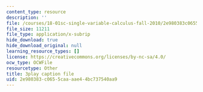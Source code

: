 ```yaml
---
content_type: resource
description: ''
file: /courses/18-01sc-single-variable-calculus-fall-2010/2e980383c0655caaaae44bc737540aa9_l2SjUREZk0c.vtt
file_size: 11211
file_type: application/x-subrip
hide_download: true
hide_download_original: null
learning_resource_types: []
license: https://creativecommons.org/licenses/by-nc-sa/4.0/
ocw_type: OCWFile
resourcetype: Other
title: 3play caption file
uid: 2e980383-c065-5caa-aae4-4bc737540aa9
---
```

